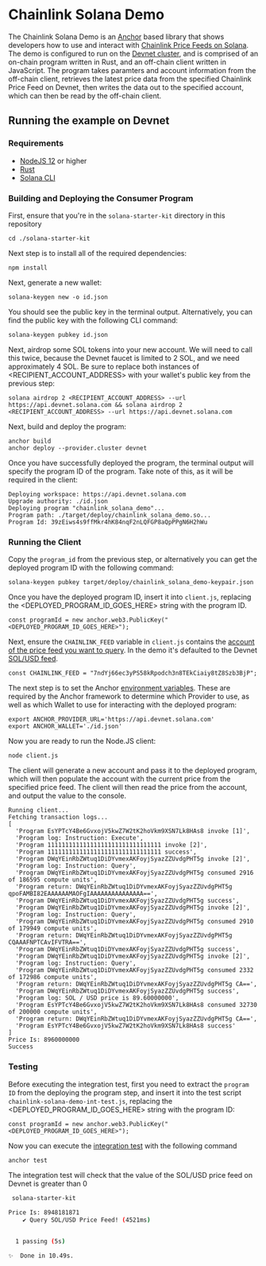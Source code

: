 # Chainlink Solana Demo
The Chainlink Solana Demo is an [Anchor](https://project-serum.github.io/anchor/getting-started/introduction.html) based library that shows developers how to use and interact with [Chainlink Price Feeds on Solana](https://docs.chain.link/solana/). The demo is configured to run on the [Devnet cluster](https://docs.solana.com/clusters#devnet), and is comprised of an on-chain program written in Rust, and an off-chain client written in JavaScript. The program takes paramters and account information from the off-chain client, retrieves the latest price data from the specified Chainlink Price Feed on Devnet, then writes the data out to the specified account, which can then be read by the off-chain client.

## Running the example on Devnet

### Requirements
- [NodeJS 12](https://nodejs.org/en/download/) or higher
- [Rust](https://www.rust-lang.org/tools/install)
- [Solana CLI](https://github.com/solana-labs/solana/releases)

### Building and Deploying the Consumer Program

First, ensure that you're in the `solana-starter-kit` directory in this repository
```
cd ./solana-starter-kit
```

Next step is to install all of the required dependencies:
```
npm install
```


Next, generate a new wallet:
```
solana-keygen new -o id.json
```

You should see the public key in the terminal output. Alternatively, you can find the public key  with the following CLI command:

```
solana-keygen pubkey id.json
```

Next, airdrop some SOL tokens into your new account. We will need to call this twice, because the Devnet faucet is limited to 2 SOL, and we need approximately 4 SOL. Be sure to replace both instances of <RECIPIENT_ACCOUNT_ADDRESS> with your wallet's public key from the previous step:
```
solana airdrop 2 <RECIPIENT_ACCOUNT_ADDRESS> --url https://api.devnet.solana.com && solana airdrop 2 <RECIPIENT_ACCOUNT_ADDRESS> --url https://api.devnet.solana.com
```

Next, build and deploy the program:

```
anchor build
anchor deploy --provider.cluster devnet
```

Once you have successfully deployed the program, the terminal output will specify the program ID of the program. Take note of this, as it will be required in the client:

```
Deploying workspace: https://api.devnet.solana.com
Upgrade authority: ./id.json
Deploying program "chainlink_solana_demo"...
Program path: ./target/deploy/chainlink_solana_demo.so...
Program Id: 39zEiws4s9ffMkr4hK84nqF2nLQFGP8aQpPPgN6H2hWu
```

### Running the Client
Copy the `program_id` from the previous step, or alternatively you can get the deployed program ID with the following command:
```
solana-keygen pubkey target/deploy/chainlink_solana_demo-keypair.json
```

Once you have the deployed program ID, insert it into `client.js`, replacing the <DEPLOYED_PROGRAM_ID_GOES_HERE> string with the program ID.

```
const programId = new anchor.web3.PublicKey("<DEPLOYED_PROGRAM_ID_GOES_HERE>");
```

Next, ensure the `CHAINLINK_FEED` variable in `client.js` contains the [account of the price feed you want to query](https://docs.chain.link/docs/solana/data-feeds-solana/). In the demo it's defaulted to the Devnet [SOL/USD feed](https://solscan.io/account/7ndYj66ec3yPS58kRpodch3n8TEkCiaiy8tZ8Szb3BjP?cluster=devnet).

```
const CHAINLINK_FEED = "7ndYj66ec3yPS58kRpodch3n8TEkCiaiy8tZ8Szb3BjP";
```

The next step is to set the Anchor [environment variables](https://www.twilio.com/blog/2017/01/how-to-set-environment-variables.html). These are required by the Anchor framework to determine which Provider to use, as well as which Wallet to use for interacting with the deployed program:
```
export ANCHOR_PROVIDER_URL='https://api.devnet.solana.com'
export ANCHOR_WALLET='./id.json'
```

Now you are ready to run the Node.JS client:

```
node client.js
```

The client will generate a new account and pass it to the deployed program, which will then populate the account with the current price from the specified price feed. The client will then read the price from the account, and output the value to the console.
```
Running client...
Fetching transaction logs...
[
  'Program EsYPTcY4Be6GvxojV5kwZ7W2tK2hoVkm9XSN7Lk8HAs8 invoke [1]',
  'Program log: Instruction: Execute',
  'Program 11111111111111111111111111111111 invoke [2]',
  'Program 11111111111111111111111111111111 success',
  'Program DWqYEinRbZWtuq1DiDYvmexAKFoyjSyazZZUvdgPHT5g invoke [2]',
  'Program log: Instruction: Query',
  'Program DWqYEinRbZWtuq1DiDYvmexAKFoyjSyazZZUvdgPHT5g consumed 2916 of 186595 compute units',
  'Program return: DWqYEinRbZWtuq1DiDYvmexAKFoyjSyazZZUvdgPHT5g qpoFAMBI82EAAAAAAMAOFgIAAAAAAAAAAAAAAA==',
  'Program DWqYEinRbZWtuq1DiDYvmexAKFoyjSyazZZUvdgPHT5g success',
  'Program DWqYEinRbZWtuq1DiDYvmexAKFoyjSyazZZUvdgPHT5g invoke [2]',
  'Program log: Instruction: Query',
  'Program DWqYEinRbZWtuq1DiDYvmexAKFoyjSyazZZUvdgPHT5g consumed 2910 of 179949 compute units',
  'Program return: DWqYEinRbZWtuq1DiDYvmexAKFoyjSyazZZUvdgPHT5g CQAAAFNPTCAvIFVTRA==',
  'Program DWqYEinRbZWtuq1DiDYvmexAKFoyjSyazZZUvdgPHT5g success',
  'Program DWqYEinRbZWtuq1DiDYvmexAKFoyjSyazZZUvdgPHT5g invoke [2]',
  'Program log: Instruction: Query',
  'Program DWqYEinRbZWtuq1DiDYvmexAKFoyjSyazZZUvdgPHT5g consumed 2332 of 172986 compute units',
  'Program return: DWqYEinRbZWtuq1DiDYvmexAKFoyjSyazZZUvdgPHT5g CA==',
  'Program DWqYEinRbZWtuq1DiDYvmexAKFoyjSyazZZUvdgPHT5g success',
  'Program log: SOL / USD price is 89.60000000',
  'Program EsYPTcY4Be6GvxojV5kwZ7W2tK2hoVkm9XSN7Lk8HAs8 consumed 32730 of 200000 compute units',
  'Program return: DWqYEinRbZWtuq1DiDYvmexAKFoyjSyazZZUvdgPHT5g CA==',
  'Program EsYPTcY4Be6GvxojV5kwZ7W2tK2hoVkm9XSN7Lk8HAs8 success'
]
Price Is: 8960000000
Success
```

### Testing
Before executing the integration test, first you need to extract the `program ID` from the deploying the program step, and insert it into the test script `chainlink-solana-demo-int-test.js`, replacing the <DEPLOYED_PROGRAM_ID_GOES_HERE> string with the program ID:

```
const programId = new anchor.web3.PublicKey("<DEPLOYED_PROGRAM_ID_GOES_HERE>");
```

Now you can execute the [integration test](./tests/chainlink-solana-demo-int-test.ts) with the following command

```bash
anchor test
```
The integration test will check that the value of the SOL/USD price feed on Devnet is greater than 0

```bash
 solana-starter-kit

Price Is: 8948181871
    ✔ Query SOL/USD Price Feed! (4521ms)


  1 passing (5s)

✨  Done in 10.49s.
```
